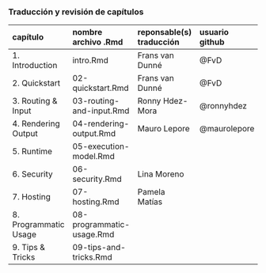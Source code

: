 ### Traducción y revisión de capítulos

| capítulo | nombre archivo .Rmd | reponsable(s) traducción | usuario github | estado traducción | revisión|
|:---------|:-------------------|:------------------------|:-----------------|:----------------|:-----------|
| 1. Introduction | intro.Rmd | Frans van Dunné | @FvD | Lista | no revisado  |
| 2. Quickstart| 02-quickstart.Rmd | Frans van Dunné | @FvD | Lista | no revisado  |
| 3. Routing & Input | 03-routing-and-input.Rmd | Ronny Hdez-Mora | @ronnyhdez | pendiente | no revisado |
| 4. Rendering Output | 04-rendering-output.Rmd | Mauro Lepore | @maurolepore | pendiente | no revisado  |
| 5. Runtime | 05-execution-model.Rmd | |  |  |  |
| 6. Security | 06-security.Rmd | Lina Moreno | |  |  |  |
| 7. Hosting | 07-hosting.Rmd | Pamela Matías | |  |  |  |
| 8. Programmatic Usage | 08-programmatic-usage.Rmd | |  |  |  |
| 9. Tips & Tricks | 09-tips-and-tricks.Rmd | |  |  |  |



